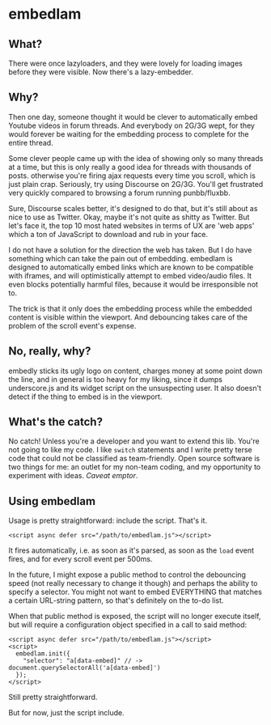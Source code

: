 # embedlam

## What?
There were once lazyloaders, and they were lovely for loading images before they were visible. Now there's a lazy-embedder.

## Why?
Then one day, someone thought it would be clever to automatically embed Youtube videos in forum threads. And everybody on 2G/3G wept, for they would forever be waiting for the embedding process to complete for the entire thread.

Some clever people came up with the idea of showing only so many threads at a time, but this is only really a good idea for threads with thousands of posts. otherwise you're firing ajax requests every time you scroll, which is just plain crap. Seriously, try using Discourse on 2G/3G. You'll get frustrated very quickly compared to browsing a forum running punbb/fluxbb.

Sure, Discourse scales better, it's designed to do that, but it's still about as nice to use as Twitter. Okay, maybe it's not quite as shitty as Twitter. But let's face it, the top 10 most hated websites in terms of UX are 'web apps' which a ton of JavaScript to download and rub in your face.

I do not have a solution for the direction the web has taken. But I do have something which can take the pain out of embedding. embedlam is designed to automatically embed links which are known to be compatible with iframes, and will optimistically attempt to embed video/audio files. It even blocks potentially harmful files, because it would be irresponsible not to.

The trick is that it only does the embedding process while the embedded content is visible within the viewport. And debouncing takes care of the problem of the scroll event's expense.

## No, really, why?
embedly sticks its ugly logo on content, charges money at some point down the line, and in general is too heavy for my liking, since it dumps underscore.js and its widget script on the unsuspecting user. It also doesn't detect if the thing to embed is in the viewport.  

## What's the catch? 
No catch! Unless you're a developer and you want to extend this lib. You're not going to like my code. I like `switch` statements and I write pretty terse code that could not be classified as team-friendly. Open source software is two things for me: an outlet for my non-team coding, and my opportunity to experiment with ideas. *Caveat emptor*.

## Using embedlam
Usage is pretty straightforward: include the script. That's it. 

    <script async defer src="/path/to/embedlam.js"></script>

It fires automatically, i.e. as soon as it's parsed, as soon as the `load` event fires, and for every scroll event per 500ms.

In the future, I might expose a public method to control the debouncing speed (not really necessary to change it though) and perhaps the ability to specify a selector. You might not want to embed EVERYTHING that matches a certain URL-string pattern, so that's definitely on the to-do list.

When that public method is exposed, the script will no longer execute itself, but will require a configuration object specified in a call to said method:

    <script async defer src="/path/to/embedlam.js"></script>
    <script>
      embedlam.init({
        "selector": "a[data-embed]" // -> document.querySelectorAll('a[data-embed]')
      });
    </script>
    
Still pretty straightforward.

But for now, just the script include.
